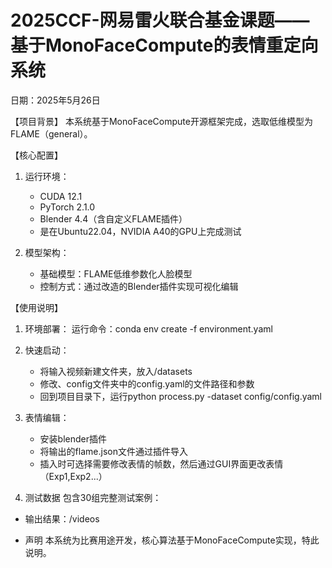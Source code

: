 # 2025CCF-网易雷火联合基金课题——基于MonoFaceCompute的表情重定向系统
日期：2025年5月26日

【项目背景】
本系统基于MonoFaceCompute开源框架完成，选取低维模型为FLAME（general）。

【核心配置】
1. 运行环境：
   - CUDA 12.1
   - PyTorch 2.1.0
   - Blender 4.4（含自定义FLAME插件）
   - 是在Ubuntu22.04，NVIDIA A40的GPU上完成测试

2. 模型架构：
   - 基础模型：FLAME低维参数化人脸模型
   - 控制方式：通过改造的Blender插件实现可视化编辑

【使用说明】
1. 环境部署：
   运行命令：conda env create -f environment.yaml

2. 快速启动：
   - 将输入视频新建文件夹，放入/datasets
   - 修改、config文件夹中的config.yaml的文件路径和参数
   - 回到项目目录下，运行python process.py -dataset config/config.yaml

3. 表情编辑：
   - 安装blender插件
   - 将输出的flame.json文件通过插件导入
   - 插入时可选择需要修改表情的帧数，然后通过GUI界面更改表情（Exp1,Exp2...）

4. 测试数据
包含30组完整测试案例：
- 输出结果：/videos


* 声明
本系统为比赛用途开发，核心算法基于MonoFaceCompute实现，特此说明。
